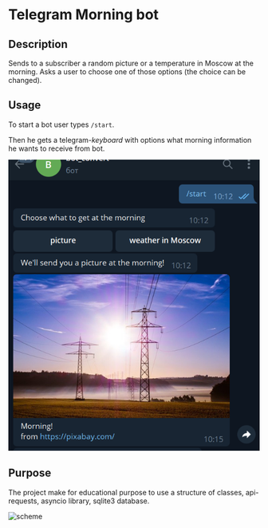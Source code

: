 # Telegram Morning bot

## Description

Sends to a subscriber a random picture or a temperature in Moscow at the morning. Asks a user to choose one of those options (the choice can be changed).

## Usage

To start a bot user types `/start`.

Then he gets a telegram-*keyboard* with options what morning information he wants to receive from bot.

![](image/README/1651647957013.png)

## Purpose

The project make for educational purpose to use a structure of classes, api-requests, asyncio library, sqlite3 database. 


![scheme](https://user-images.githubusercontent.com/8655093/164984131-7546e538-025e-4a4f-9b12-30f92941c79a.jpg)

